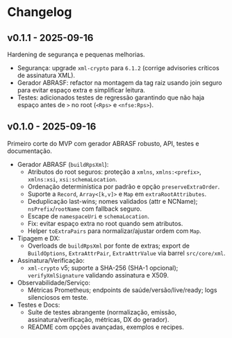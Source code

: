 # Changelog

## v0.1.1 - 2025-09-16

Hardening de segurança e pequenas melhorias.

- Segurança: upgrade `xml-crypto` para `6.1.2` (corrige advisories críticos de assinatura XML).
- Gerador ABRASF: refactor na montagem da tag raiz usando join seguro para evitar espaço extra e simplificar leitura.
- Testes: adicionados testes de regressão garantindo que não haja espaço antes de `>` no root (`<Rps>` e `<nfse:Rps>`).

## v0.1.0 - 2025-09-16

Primeiro corte do MVP com gerador ABRASF robusto, API, testes e documentação.

- Gerador ABRASF (`buildRpsXml`):
  - Atributos do root seguros: proteção a `xmlns`, `xmlns:<prefix>`, `xmlns:xsi`, `xsi:schemaLocation`.
  - Ordenação determinística por padrão e opção `preserveExtraOrder`.
  - Suporte a `Record`, `Array<[k,v]>` e `Map` em `extraRootAttributes`.
  - Deduplicação last-wins; nomes validados (attr e NCName); `nsPrefix`/`rootName` com fallback seguro.
  - Escape de `namespaceUri` e `schemaLocation`.
  - Fix: evitar espaço extra no root quando sem atributos.
  - Helper `toExtraPairs` para normalizar/ajustar ordem com `Map`.
- Tipagem e DX:
  - Overloads de `buildRpsXml` por fonte de extras; export de `BuildOptions`, `ExtraAttrPair`, `ExtraAttrValue` via barrel `src/core/xml`.
- Assinatura/Verificação:
  - `xml-crypto` v5; suporte a SHA-256 (SHA-1 opcional); `verifyXmlSignature` validando assinatura e X509.
- Observabilidade/Serviço:
  - Métricas Prometheus; endpoints de saúde/versão/live/ready; logs silenciosos em teste.
- Testes e Docs:
  - Suíte de testes abrangente (normalização, emissão, assinatura/verificação, métricas, DX do gerador).
  - README com opções avançadas, exemplos e recipes.
